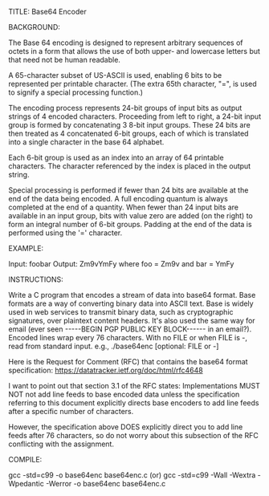 TITLE: Base64 Encoder

BACKGROUND: 

The Base 64 encoding is designed to represent arbitrary sequences of octets in a form that allows the use of both upper- and lowercase letters but that need not be human readable.

A 65-character subset of US-ASCII is used, enabling 6 bits to be represented per printable character.  (The extra 65th character, "=", is used to signify a special processing function.)

The encoding process represents 24-bit groups of input bits as output strings of 4 encoded characters.  Proceeding from left to right, a 24-bit input group is formed by concatenating 3 8-bit input groups. These 24 bits are then treated as 4 concatenated 6-bit groups, each of which is translated into a single character in the base 64 alphabet.

Each 6-bit group is used as an index into an array of 64 printable characters.  The character referenced by the index is placed in the output string.

Special processing is performed if fewer than 24 bits are available at the end of the data being encoded.  A full encoding quantum is always completed at the end of a quantity.  When fewer than 24 input bits are available in an input group, bits with value zero are added (on the right) to form an integral number of 6-bit groups.  Padding at the end of the data is performed using the '=' character.

EXAMPLE:

Input: foobar
Output: Zm9vYmFy
where foo = Zm9v and bar = YmFy

INSTRUCTIONS: 

Write a C program that encodes a stream of data into base64 format. Base<N> formats are a way of converting binary data into ASCII text. Base<N> is widely used in web services to transmit binary data, such as cryptographic signatures, over plaintext content headers. It's also used the same way for email (ever seen -----BEGIN PGP PUBLIC KEY BLOCK------ in an email?).
Encoded lines wrap every 76 characters. 
With no FILE or when FILE is -, read from standard input. 
e.g., ./base64enc [optional: FILE or -]

Here is the Request for Comment (RFC) that contains the base64 format specification: https://datatracker.ietf.org/doc/html/rfc4648
  
I want to point out that section 3.1 of the RFC states:
Implementations MUST NOT not add line feeds to base encoded data unless the specification referring to this document explicitly directs base encoders to add line feeds after a specific number of characters.

However, the specification above DOES explicitly direct you to add line feeds after 76 characters, so do not worry about this subsection of the RFC conflicting with the assignment.
  
COMPILE:
	
gcc -std=c99 -o base64enc base64enc.c (or)
gcc -std=c99 -Wall -Wextra -Wpedantic -Werror -o base64enc base64enc.c
